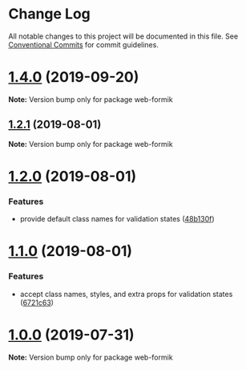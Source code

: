 # Change Log

All notable changes to this project will be documented in this file.
See [Conventional Commits](https://conventionalcommits.org) for commit guidelines.

# [1.4.0](https://github.com/rzane/react-baseline-inputs/compare/v1.3.0...v1.4.0) (2019-09-20)

**Note:** Version bump only for package web-formik





## [1.2.1](https://github.com/rzane/react-baseline-inputs/compare/v1.2.0...v1.2.1) (2019-08-01)

**Note:** Version bump only for package web-formik





# [1.2.0](https://github.com/rzane/react-baseline-inputs/compare/v1.1.0...v1.2.0) (2019-08-01)


### Features

* provide default class names for validation states ([48b130f](https://github.com/rzane/react-baseline-inputs/commit/48b130f))





# [1.1.0](https://github.com/rzane/react-baseline-inputs/compare/v1.0.0...v1.1.0) (2019-08-01)


### Features

* accept class names, styles, and extra props for validation states ([6721c63](https://github.com/rzane/react-baseline-inputs/commit/6721c63))





# [1.0.0](https://github.com/rzane/react-baseline-inputs/compare/v0.6.12...v1.0.0) (2019-07-31)

**Note:** Version bump only for package web-formik
